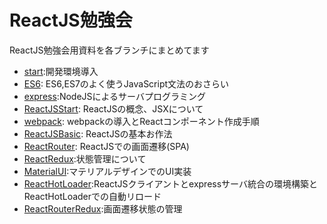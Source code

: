 # ReactJS勉強会

ReactJS勉強会用資料を各ブランチにまとめてます

- [start](https://github.com/teradonburi/learnReactJS/tree/start):開発環境導入
- [ES6](https://github.com/teradonburi/learnReactJS/tree/ES6): ES6,ES7のよく使うJavaScript文法のおさらい
- [express](https://github.com/teradonburi/learnReactJS/tree/express):NodeJSによるサーバプログラミング
- [ReactJSStart](https://github.com/teradonburi/learnReactJS/tree/ReactJSStart): ReactJSの概念、JSXについて
- [webpack](https://github.com/teradonburi/learnReactJS/tree/webpack): webpackの導入とReactコンポーネント作成手順
- [ReactJSBasic](https://github.com/teradonburi/learnReactJS/tree/ReactJSBasic): ReactJSの基本お作法
- [ReactRouter](https://github.com/teradonburi/learnReactJS/tree/ReactRouter): ReactJSでの画面遷移(SPA)
- [ReactRedux](https://github.com/teradonburi/learnReactJS/tree/ReactRedux):状態管理について 
- [MaterialUI](https://github.com/teradonburi/learnReactJS/tree/MaterialUI):マテリアルデザインでのUI実装 
- [ReactHotLoader](https://github.com/teradonburi/learnReactJS/tree/ReactHotLoader):ReactJSクライアントとexpressサーバ統合の環境構築とReactHotLoaderでの自動リロード 
- [ReactRouterRedux](https://github.com/teradonburi/learnReactJS/tree/ReactRouterRedux):画面遷移状態の管理 
